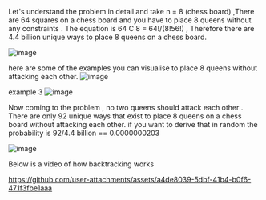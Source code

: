 Let's understand the problem in detail and take n = 8 (chess board) ,There are 64 squares on a chess board and you have to place 8 queens without any constraints . The equation is 64 C 8 = 64!/(8!56!) , Therefore there are 4.4 billion unique ways to place 8 queens on a chess board.

![image](https://github.com/user-attachments/assets/06d49b2b-036b-4b8b-9985-0d0bc90de921)


here are some of the examples you can visualise to place 8 queens without attacking each other.
![image](https://github.com/user-attachments/assets/54d70fb7-ebc9-4f3b-81fa-1e3acfe7d641)


example 3
![image](https://github.com/user-attachments/assets/2b519457-a4ea-45d8-9e21-dc87ff9c0a20)

Now coming to the problem , no two queens should attack each other . There are only 92 unique ways that exist to place 8 queens on a chess board without attacking each other.
if you want to derive that in random the probability is 92/4.4 billion == 0.0000000203

![image](https://github.com/user-attachments/assets/8892688b-2881-482a-a8ab-d706e7632ab2)

Below is a video of how backtracking works 

https://github.com/user-attachments/assets/a4de8039-5dbf-41b4-b0f6-471f3fbe1aaa

